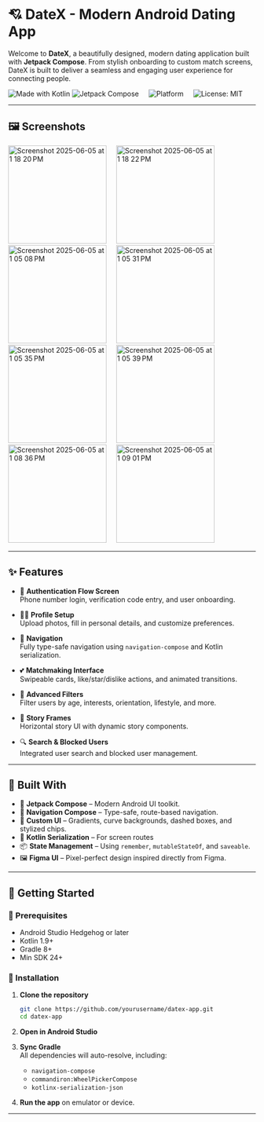 # 💘 DateX - Modern Android Dating App

Welcome to **DateX**, a beautifully designed, modern dating application built with **Jetpack Compose**. From stylish onboarding to custom match screens, DateX is built to deliver a seamless and engaging user experience for connecting people.


![Made with Kotlin](https://img.shields.io/badge/Made%20with-Kotlin-7F52FF.svg?style=for-the-badge&logo=kotlin)
![Jetpack Compose](https://img.shields.io/badge/Jetpack%20Compose-4285F4.svg?style=for-the-badge&logo=android) &nbsp;&nbsp;&nbsp;
![Platform](https://img.shields.io/badge/Platform-Android-green?style=for-the-badge&logo=android) &nbsp;&nbsp;&nbsp;
![License: MIT](https://img.shields.io/badge/License-MIT-yellow.svg?style=for-the-badge) &nbsp;&nbsp;&nbsp;


---

## 🖼️ Screenshots
<img width="200" alt="Screenshot 2025-06-05 at 1 18 20 PM" src="https://github.com/user-attachments/assets/d662d59f-be89-45eb-99bf-dadd8d8b99ea" /> &nbsp;&nbsp;&nbsp;
<img width="200" alt="Screenshot 2025-06-05 at 1 18 22 PM" src="https://github.com/user-attachments/assets/6fa14701-662c-4642-b082-33c418165f09" /> &nbsp;&nbsp;&nbsp;
<img width="200" alt="Screenshot 2025-06-05 at 1 05 08 PM" src="https://github.com/user-attachments/assets/86f7bf16-093b-40f6-bf85-d9e20bff2cd6" /> &nbsp;&nbsp;&nbsp;
<img width="200" alt="Screenshot 2025-06-05 at 1 05 31 PM" src="https://github.com/user-attachments/assets/0272b422-6fe0-48e4-bf4c-4a598d13fb51" /> &nbsp;&nbsp;&nbsp;
<img width="200" alt="Screenshot 2025-06-05 at 1 05 35 PM" src="https://github.com/user-attachments/assets/5a0f6dcd-2860-4934-86e0-d1e2b6dd0e37" /> &nbsp;&nbsp;&nbsp;
<img width="200" alt="Screenshot 2025-06-05 at 1 05 39 PM" src="https://github.com/user-attachments/assets/37bc7e46-a227-4dc6-b2a5-e42589ba793d" /> &nbsp;&nbsp;&nbsp;
<img width="200" alt="Screenshot 2025-06-05 at 1 08 36 PM" src="https://github.com/user-attachments/assets/1f7d8198-3375-4154-83d7-c252bc2d5ecc" /> &nbsp;&nbsp;&nbsp;
<img width="200" alt="Screenshot 2025-06-05 at 1 09 01 PM" src="https://github.com/user-attachments/assets/448479fc-cb2c-4d69-8e91-f346c0e901a0" />

---

## ✨ Features

- 🔐 **Authentication Flow Screen**  
  Phone number login, verification code entry, and user onboarding.

- 🧑‍💼 **Profile Setup**  
  Upload photos, fill in personal details, and customize preferences.

- 🧭 **Navigation**  
  Fully type-safe navigation using `navigation-compose` and Kotlin serialization.

- 💕 **Matchmaking Interface**  
  Swipeable cards, like/star/dislike actions, and animated transitions.

- 🎯 **Advanced Filters**  
  Filter users by age, interests, orientation, lifestyle, and more.

- 📸 **Story Frames**  
  Horizontal story UI with dynamic story components.

- 🔍 **Search & Blocked Users**  
  Integrated user search and blocked user management.

---

## 🧱 Built With

- 🧩 **Jetpack Compose** – Modern Android UI toolkit.
- 🧭 **Navigation Compose** – Type-safe, route-based navigation.
- 🎨 **Custom UI** – Gradients, curve backgrounds, dashed boxes, and stylized chips.
- 🧰 **Kotlin Serialization** – For screen routes
- 📦 **State Management** – Using `remember`, `mutableStateOf`, and `saveable`.
- 🖼️ **Figma UI** – Pixel-perfect design inspired directly from Figma.

---

## 🚀 Getting Started

### 🧰 Prerequisites

- Android Studio Hedgehog or later
- Kotlin 1.9+
- Gradle 8+
- Min SDK 24+

### 🔧 Installation

1. **Clone the repository**
    ```bash
    git clone https://github.com/yourusername/datex-app.git
    cd datex-app
    ```

2. **Open in Android Studio**

3. **Sync Gradle**  
   All dependencies will auto-resolve, including:
   - `navigation-compose`
   - `commandiron:WheelPickerCompose`
   - `kotlinx-serialization-json`

4. **Run the app** on emulator or device.

---


